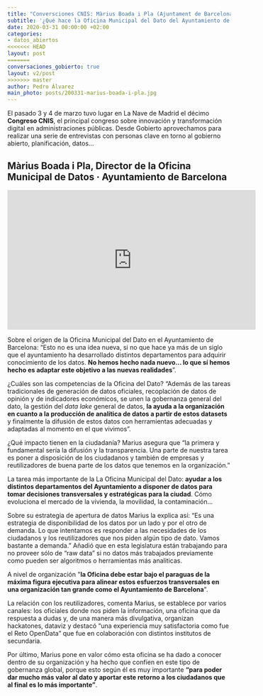 ```yaml
---
title: "Conversciones CNIS: Màrius Boada i Pla (Ajuntament de Barcelona)"
subtitle: '¿Qué hace la Oficina Municipal del Dato del Ayuntamiento de Barcelona?'
date: 2020-03-31 00:00:00 +02:00
categories:
- datos_abiertos
<<<<<<< HEAD
layout: post
=======
conversaciones_gobierto: true
layout: v2/post
>>>>>>> master
author: Pedro Álvarez
main_photo: posts/200331-marius-boada-i-pla.jpg
---
```


El pasado 3 y 4 de marzo tuvo lugar en La Nave de Madrid el décimo **Congreso CNIS**, el principal congreso sobre innovación y transformación digital en administraciones públicas. Desde Gobierto aprovechamos para realizar una serie de entrevistas con personas clave en torno al gobierno abierto, planificación, datos...

## Màrius Boada i Pla, Director de la Oficina Municipal de Datos · Ayuntamiento de Barcelona

<div class="video_wrapper bigger">
  <iframe width="560" height="315" src="https://www.youtube.com/embed/p5qjYCE9x0U" frameborder="0" allow="accelerometer; autoplay; encrypted-media; gyroscope; picture-in-picture" allowfullscreen></iframe>
</div>

Sobre el origen de la Oficina Municipal del Dato en el Ayuntamiento de Barcelona: “Esto no es una idea nueva, si no que hace ya más de un siglo que el ayuntamiento ha desarrollado distintos departamentos para adquirir conocimiento de los datos. **No hemos hecho nada nuevo... lo que sí hemos hecho es adaptar este objetivo a las nuevas realidades**”. 

¿Cuáles son las competencias de la Oficina del Dato? “Además de las tareas tradicionales de generación de datos oficiales, recoplación de datos de opinión y de indicadores económicos, se unen la gobernanza general del dato, la gestión del _data lake_ general de datos, **la ayuda a la organización en cuanto a la producción de analítica de datos a partir de estos datasets** y finalmente la difusión de estos datos con herramientas adecuadas y adaptadas al momento en el que vivimos”. 

¿Qué impacto tienen en la ciudadanía? Marius asegura que “la primera y fundamental sería la difusión y la transparencia. Una parte de nuestra tarea es poner a disposición de los ciudadanos y también de empresas y reutilizadores de buena parte de los datos que tenemos en la organización.” 

La tarea más importante de la La Oficina Municipal del Dato: **ayudar a los distintos departamentos del Ayuntamiento a disponer de datos para tomar decisiones transversales y estratégicas para la ciudad**. Cómo evoluciona el mercado de la vivienda, la movilidad, la contaminación...  

Sobre su estrategia de apertura de datos Marius la explica así: “Es una estrategia de disponibilidad de los datos por un lado y por el otro de demanda. Lo que intentamos es responder a las necesidades de los ciudadanos y los reutilizadores que nos piden algún tipo de dato. Vamos bastante a demanda.” Añadió que en esta legislatura están trabajando para no proveer sólo de “raw data” si no datos más trabajados previamente como pueden ser algoritmos o herramientas más analiticas. 

A nivel de organización "**la Oficina debe estar bajo el paraguas de la máxima figura ejecutiva para alinear estos esfuerzos transversales en una organización tan grande como el Ayuntamiento de Barcelona**". 

La relación con los reutilizadores, comenta Marius, se establece por varios canales: los oficiales donde nos piden la información, una oficina que da respuesta a dudas y, de una manera más divulgativa, organizan hackatones, dataviz y destacó “una experiencia muy satisfactoria como fue el Reto OpenData” que fue en colaboración con distintos institutos de secundaria.

Por último, Marius pone en valor cómo esta oficina se ha dado a conocer dentro de su organización y ha hecho que confíen en este tipo de gobernanza global, porque esto según él es muy importante **“para poder dar mucho más valor al dato y aportar este retorno a los ciudadanos que al final es lo más importante”**. 

